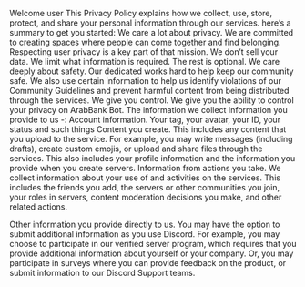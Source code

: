 Welcome user
This Privacy Policy explains how we collect, use, store, protect, and share your personal information through our services.
here’s a summary to get you started:
We care a lot about privacy. We are committed to creating spaces where people can come together and find belonging. Respecting user privacy is a key part of that mission.
We don’t sell your data.
We limit what information is required. The rest is optional.
We care deeply about safety. Our dedicated works hard to help keep our community safe. We also use certain information to help us identify violations of our Community Guidelines and prevent harmful content from being distributed through the services.
We give you control. We give you the ability to control your privacy on ArabBank Bot.
The information we collect
Information you provide to us -:
Account information. Your tag, your avatar, your ID, your status and such things
Content you create. This includes any content that you upload to the service. For example, you may write messages (including drafts), create custom emojis, or upload and share files through the services. This also includes your profile information and the information you provide when you create servers.
Information from actions you take. We collect information about your use of and activities on the services. This includes the friends you add, the servers or other communities you join, your roles in servers, content moderation decisions you make, and other related actions.

Other information you provide directly to us. You may have the option to submit additional information as you use Discord. For example, you may choose to participate in our verified server program, which requires that you
provide additional information about yourself or your company. Or, you may participate in surveys where you can provide feedback on the product, or submit information to our Discord Support teams.
